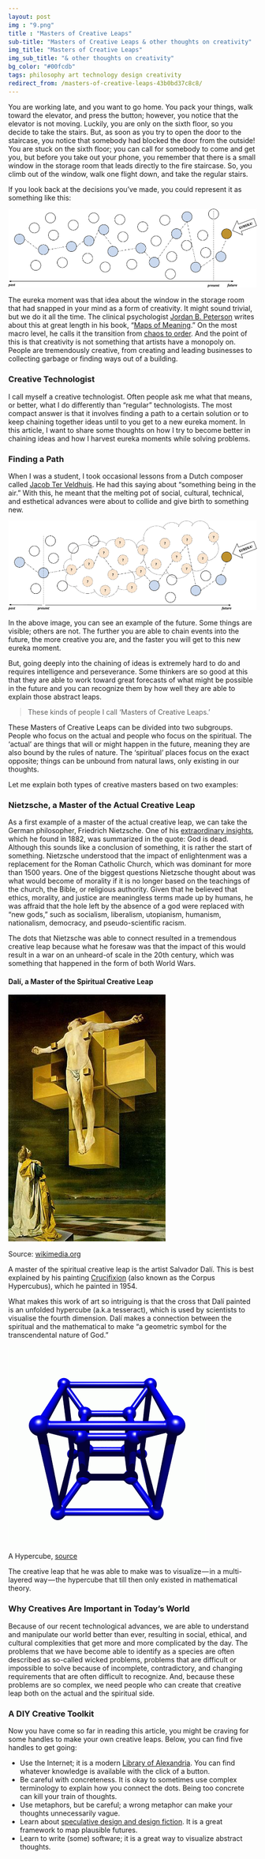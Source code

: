 ```yaml
---
layout: post
img : "9.png"
title : "Masters of Creative Leaps"
sub-title: "Masters of Creative Leaps & other thoughts on creativity"
img_title: "Masters of Creative Leaps"
img_sub_title: "& other thoughts on creativity"
bg_color: "#00fcdb"
tags: philosophy art technology design creativity
redirect_from: /masters-of-creative-leaps-43b0bd37c8c8/
---
```


You are working late, and you want to go home. You pack your things, walk toward the elevator, and press the button; however, you notice that the elevator is not moving. Luckily, you are only on the sixth floor, so you decide to take the stairs. But, as soon as you try to open the door to the staircase, you notice that somebody had blocked the door from the outside! You are stuck on the sixth floor; you can call for somebody to come and get you, but before you take out your phone, you remember that there is a small window in the storage room that leads directly to the fire staircase. So, you climb out of the window, walk one flight down, and take the regular stairs.

If you look back at the decisions you’ve made, you could represent it as something like this:

![](/assets/images/5-1.png)


The eureka moment was that idea about the window in the storage room that had snapped in your mind as a form of creativity. It might sound trivial, but we do it all the time. The clinical psychologist [Jordan B. Peterson](https://twitter.com/jordanbpeterson) writes about this at great length in his book, “[Maps of Meaning](https://jordanbpeterson.com/maps-of-meaning/).” On the most macro level, he calls it the transition from [chaos to order](http://www.mind-manual.com/blog/2012/02/15/order-chaos-an-introduction-to-jordan-peterson/). And the point of this is that creativity is not something that artists have a monopoly on. People are tremendously creative, from creating and leading businesses to collecting garbage or finding ways out of a building.

### Creative Technologist

I call myself a creative technologist. Often people ask me what that means, or better, what I do differently than “regular” technologists. The most compact answer is that it involves finding a path to a certain solution or to keep chaining together ideas until to you get to a new eureka moment. In this article, I want to share some thoughts on how I try to become better in chaining ideas and how I harvest eureka moments while solving problems.

### Finding a Path

When I was a student, I took occasional lessons from a Dutch composer called [Jacob Ter Veldhuis](http://www.jacobtv.net/). He had this saying about “something being in the air.” With this, he meant that the melting pot of social, cultural, technical, and esthetical advances were about to collide and give birth to something new.

![](/assets/images/5-2.png)


In the above image, you can see an example of the future. Some things are visible; others are not. The further you are able to chain events into the future, the more creative you are, and the faster you will get to this new eureka moment.

But, going deeply into the chaining of ideas is extremely hard to do and requires intelligence and perseverance. Some thinkers are so good at this that they are able to work toward great forecasts of what might be possible in the future and you can recognize them by how well they are able to explain those abstract leaps.

> These kinds of people I call ‘Masters of Creative Leaps.’

These Masters of Creative Leaps can be divided into two subgroups. People who focus on the actual and people who focus on the spiritual. The ‘actual’ are things that will or might happen in the future, meaning they are also bound by the rules of nature. The ‘spiritual’ places focus on the exact opposite; things can be unbound from natural laws, only existing in our thoughts.

Let me explain both types of creative masters based on two examples:

### Nietzsche, a Master of the Actual Creative Leap

As a first example of a master of the actual creative leap, we can take the German philosopher, Friedrich Nietzsche. One of his [extraordinary insights](https://attackthesystem.com/the-nietzschean-prophecies/), which he found in 1882, was summarized in the quote: God is dead. Although this sounds like a conclusion of something, it is rather the start of something. Nietzsche understood that the impact of enlightenment was a replacement for the Roman Catholic Church, which was dominant for more than 1500 years. One of the biggest questions Nietzsche thought about was what would become of morality if it is no longer based on the teachings of the church, the Bible, or religious authority. Given that he believed that ethics, morality, and justice are meaningless terms made up by humans, he was affraid that the hole left by the absence of a god were replaced with “new gods,” such as socialism, liberalism, utopianism, humanism, nationalism, democracy, and pseudo-scientific racism.

The dots that Nietzsche was able to connect resulted in a tremendous creative leap because what he foresaw was that the impact of this would result in a war on an unheard-of scale in the 20th century, which was something that happened in the form of both World Wars.

#### Dalí, a Master of the Spiritual Creative Leap

![](/assets/images/5-3.jpeg)

Source: [wikimedia.org](https://upload.wikimedia.org/wikipedia/en/0/09/Dali_Crucifixion_hypercube.jpg)


A master of the spiritual creative leap is the artist Salvador Dalí. This is best explained by his painting [Crucifixion](http://www.bbc.com/culture/story/20160511-the-painter-who-entered-the-fourth-dimension) (also known as the Corpus Hypercubus), which he painted in 1954.

What makes this work of art so intriguing is that the cross that Dalí painted is an unfolded hypercube (a.k.a tesseract), which is used by scientists to visualise the fourth dimension. Dalí makes a connection between the spiritual and the mathematical to make “a geometric symbol for the transcendental nature of God.”

![](/assets/images/5-4.gif)

A Hypercube, [source](https://www.pinterest.com/pin/407083253789994103/)


The creative leap that he was able to make was to visualize — in a multi-layered way — the hypercube that till then only existed in mathematical theory.

### Why Creatives Are Important in Today’s World

Because of our recent technological advances, we are able to understand and manipulate our world better than ever, resulting in social, ethical, and cultural complexities that get more and more complicated by the day. The problems that we have become able to identify as a species are often described as so-called wicked problems, problems that are difficult or impossible to solve because of incomplete, contradictory, and changing requirements that are often difficult to recognize. And, because these problems are so complex, we need people who can create that creative leap both on the actual and the spiritual side.

### A DIY Creative Toolkit

Now you have come so far in reading this article, you might be craving for some handles to make your own creative leaps. Below, you can find five handles to get going:

*   Use the Internet; it is a modern [Library of Alexandria](https://en.wikipedia.org/wiki/Library_of_Alexandria). You can find whatever knowledge is available with the click of a button.
*   Be careful with concreteness. It is okay to sometimes use complex terminology to explain how you connect the dots. Being too concrete can kill your train of thoughts.
*   Use metaphors, but be careful; a wrong metaphor can make your thoughts unnecessarily vague.
*   Learn about [speculative design and design fiction](https://en.wikipedia.org/wiki/Design_fiction). It is a great framework to map plausible futures.
*   Learn to write (some) software; it is a great way to visualize abstract thoughts.
